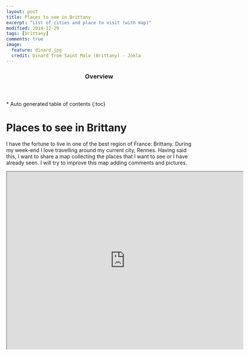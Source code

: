 ```yaml
---
layout: post
title: Places to see in Brittany
excerpt: "List of cities and place to visit (with map)"
modified: 2014-12-29
tags: [brittany]
comments: true
image:
  feature: dinard.jpg
  credit: Dinard from Saint Malo (Brittany) - Jokla
---
```


<section id="table-of-contents" class="toc">
  <header>
    <h3>Overview</h3>
  </header>
<div id="drawer" markdown="1">
*  Auto generated table of contents
{:toc}
</div>
</section><!-- /#table-of-contents -->

# Places to see in Brittany

I have the fortune to live in one of the best region of France: Brittany. During my week-end I love travelling around my current city, Rennes. Having said this, I want to share a map collecting the places that I want to see or I have already seen.
I will try to improve this map adding comments and pictures. 
<iframe src="https://mapsengine.google.com/map/embed?mid=z_K4lDOSEk7c.kzlVNHXYev4g" width="640" height="480"></iframe>